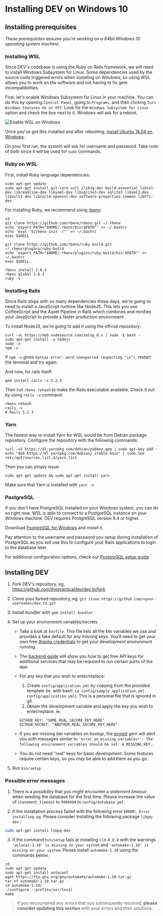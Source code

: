 # Installing DEV on Windows 10

## Installing prerequisites

_These prerequisites assume you're working on a 64bit Windows 10 operating system machine._

### Installing WSL

Since DEV's codebase is using the Ruby on Rails framework, we will need to install Windows Subsystem for Linux. Some dependencies used by the source code triggered errors when installing on Windows, so using WSL allows you to work on the software and not having to fix gem incompatibilities.

First, let's enable Windows Subsystem for Linux in your machine. You can do this by opening `Control Panel`, going to `Programs`, and then clicking `Turn Windows Features On or Off`. Look for the `Windows Subsystem for Linux` option and check the box next to it. Windows will ask for a reboot.

![Enable WSL on Windows](/wsl-feature.png 'Enable WSL on Windows')

Once you've got this installed and after rebooting, [install Ubuntu 18.04 on Windows](https://www.microsoft.com/store/productId/9N9TNGVNDL3Q).

On your first run, the system will ask for username and password. Take note of both since it will be used for `sudo` commands.

### Ruby on WSL

First, install Ruby language dependencies:

```shell
sudo apt-get update
sudo apt-get install git-core curl zlib1g-dev build-essential libssl-dev libreadline-dev libyaml-dev libsqlite3-dev sqlite3 libxml2-dev libxslt1-dev libcurl4-openssl-dev software-properties-common libffi-dev
```

For installing Ruby, we recommend using [rbenv](https://github.com/rbenv/rbenv):

```shell
cd
git clone https://github.com/rbenv/rbenv.git ~/.rbenv
echo 'export PATH="$HOME/.rbenv/bin:$PATH"' >> ~/.bashrc
echo 'eval "$(rbenv init -)"' >> ~/.bashrc
exec $SHELL

git clone https://github.com/rbenv/ruby-build.git ~/.rbenv/plugins/ruby-build
echo 'export PATH="$HOME/.rbenv/plugins/ruby-build/bin:$PATH"' >> ~/.bashrc
exec $SHELL

rbenv install 2.6.3
rbenv global 2.6.3
ruby -v
```

### Installing Rails

Since Rails ships with so many dependencies these days, we're going to need to install a JavaScript runtime like NodeJS. This lets you use CoffeeScript and the Asset Pipeline in Rails which combines and minifies your JavaScript to provide a faster production environment.

To install NodeJS, we're going to add it using the official repository:

```shell
curl -sL https://deb.nodesource.com/setup_8.x | sudo -E bash -
sudo apt-get install -y nodejs
node -v
npm -v
```

If `npm -v` gives `Syntax error: word unexpected (expecting "in")`, restart the terminal and try again.

And now, for rails itself:

```shell
gem install rails -v 5.2.3
```

Then run `rbenv rehash` to make the Rails executable available. Check it out by using `rails -v` command

```shell
rbenv rehash
rails -v
# Rails 5.2.3
```

### Yarn

The fastest way to install Yarn for WSL would be from Debian package repository. Configure the repository with the following commands:

```shell
curl -sS https://dl.yarnpkg.com/debian/pubkey.gpg | sudo apt-key add -
echo "deb https://dl.yarnpkg.com/debian/ stable main" | sudo tee /etc/apt/sources.list.d/yarn.list
```

Then you can simply issue:

```shell
sudo apt-get update && sudo apt-get install yarn
```

Make sure that Yarn is installed with `yarn -v`

### PostgreSQL

If you don't have PostgreSQL installed on your Windows system, you can do so right now. WSL is able to connect to a PostgreSQL instance on your Windows machine. DEV requires PostgreSQL version 9.4 or higher.

Download [PostgreSQL for Windows](https://www.postgresql.org/download/windows/) and install it.

Pay attention to the username and password you setup during installation of PostgreSQL as you will use this to configure your Rails applications to login to the database later.

For additional configuration options, check our [PostgreSQL setup guide](/installation/postgresql).

## Installing DEV

1. Fork DEV's repository, eg. <https://github.com/thepracticaldev/dev.to/fork>
1. Clone your forked repository, eg. `git clone https://github.com/<your-username>/dev.to.git`
1. Install bundler with `gem install bundler`
1. Set up your environment variables/secrets

   - Take a look at `Envfile`. This file lists all the `ENV` variables we use and provides a fake default for any missing keys. You'll need to get your own free [Algolia credentials](/backend/algolia) to get your development environment running.
   - The [backend guide](/backend) will show you how to get free API keys for additional services that may be required to run certain parts of the app.
   - For any key that you wish to enter/replace:

     1. Create `config/application.yml` by copying from the provided template (ie. with bash: `cp config/sample_application.yml config/application.yml`). This is a personal file that is ignored in git.
     1. Obtain the development variable and apply the key you wish to enter/replace. ie:

     ```shell
     GITHUB_KEY: "SOME_REAL_SECURE_KEY_HERE"
     GITHUB_SECRET: "ANOTHER_REAL_SECURE_KEY_HERE"
     ```

   - If you are missing `ENV` variables on bootup, the [envied](https://rubygems.org/gems/envied) gem will alert you with messages similar to `'error_on_missing_variables!': The following environment variables should be set: A_MISSING_KEY.`.
   - You do not need "real" keys for basic development. Some features require certain keys, so you may be able to add them as you go.

1. Run `bin/setup`

### Possible error messages

1. There is a possibility that you might encounter a _statement timeout_ when seeding the database for the first time. Please increase the value of `statement_timeout` to `9999999` in `config/database.yml`.

2. If the installation process failed with the following error `ERROR: Error installing pg`. Please consider installing the following package `libpq-dev` :

```bash
sudo apt-get install libpq-dev
```

3. If the command `bin/setup` fails at installing `cld-0.8.0` with the warnings `'aclocal-1.10' is missing on your system` and `'automake-1.10' is missing on your system`. Please install `automake-1.10` using the commands below.

```shell
cd
sudo apt-get update
sudo apt-get install autoconf
wget https://ftp.gnu.org/gnu/automake/automake-1.10.tar.gz
tar xf automake-1.10.tar.gz
cd automake-1.10/
./configure --prefix=/usr/local
make
```

> If you encountered any errors that you subsequently resolved, **please consider updating this section** with your errors and their solutions.
